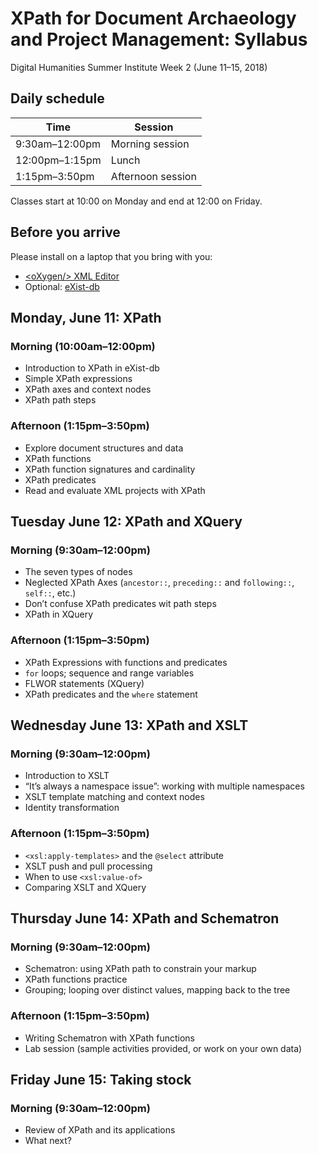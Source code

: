 # XPath for Document Archaeology and Project Management: Syllabus 

Digital Humanities Summer Institute Week 2 (June 11–15, 2018)

## Daily schedule 

Time | Session
---- | ----
9:30am–12:00pm | Morning session
12:00pm–1:15pm | Lunch
1:15pm–3:50pm | Afternoon session

Classes start at 10:00 on Monday and end at 12:00 on Friday.

## Before you arrive

Please install on a laptop that you bring with you: 

* [&lt;oXygen/&gt; XML Editor](http://www.oxygenxml.com)
* Optional: [eXist-db](http://exist-db.org)

## Monday, June 11: XPath

### Morning (10:00am–12:00pm)

* Introduction to XPath in eXist-db
* Simple XPath expressions
* XPath axes and context nodes
* XPath path steps

### Afternoon (1:15pm–3:50pm)

* Explore document structures and data
* XPath functions 
* XPath function signatures and cardinality
* XPath predicates
* Read and evaluate XML projects with XPath

## Tuesday June 12: XPath and XQuery

### Morning (9:30am–12:00pm)

* The seven types of nodes
* Neglected XPath Axes (`ancestor::`, `preceding::` and `following::`, `self::`, etc.)
* Don’t confuse XPath predicates wit path steps
* XPath in XQuery

### Afternoon (1:15pm–3:50pm)

* XPath Expressions with functions and predicates
* `for` loops; sequence and range variables 
* FLWOR statements (XQuery)
* XPath predicates and the `where` statement

## Wednesday June 13: XPath and XSLT

### Morning (9:30am–12:00pm)

* Introduction to XSLT
* “It’s always a namespace issue”: working with multiple namespaces
* XSLT template matching and context nodes
* Identity transformation

### Afternoon (1:15pm–3:50pm)

* `<xsl:apply-templates>` and the `@select` attribute
* XSLT push and pull processing
* When to use `<xsl:value-of>`
* Comparing XSLT and XQuery

## Thursday June 14: XPath and Schematron

### Morning (9:30am–12:00pm)

* Schematron: using XPath path to constrain your markup
* XPath functions practice 
* Grouping; looping over distinct values, mapping back to the tree

### Afternoon (1:15pm–3:50pm)

* Writing Schematron with XPath functions
* Lab session (sample activities provided, or work on your own data)

## Friday June 15: Taking stock

### Morning (9:30am–12:00pm)

* Review of XPath and its applications
* What next?
